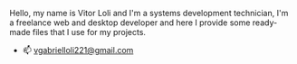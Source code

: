 Hello, my name is Vitor Loli and I'm a systems development technician, I'm a freelance web and desktop developer and here I provide some ready-made files that I use for my projects.

- 📫 vgabrielloli221@gmail.com


